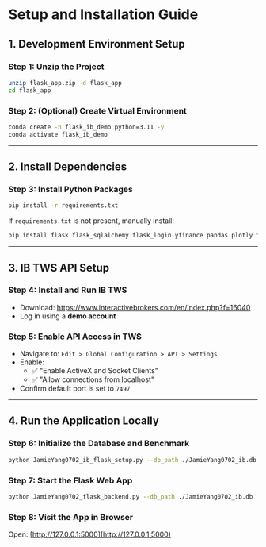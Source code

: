 # Setup and Installation Guide

## 1. Development Environment Setup

### Step 1: Unzip the Project
```bash
unzip flask_app.zip -d flask_app
cd flask_app
```

### Step 2: (Optional) Create Virtual Environment
```bash
conda create -n flask_ib_demo python=3.11 -y
conda activate flask_ib_demo
```

---

## 2. Install Dependencies

### Step 3: Install Python Packages
```bash
pip install -r requirements.txt
```
If `requirements.txt` is not present, manually install:
```bash
pip install flask flask_sqlalchemy flask_login yfinance pandas plotly ib_insync
```

---

## 3. IB TWS API Setup

### Step 4: Install and Run IB TWS
- Download: https://www.interactivebrokers.com/en/index.php?f=16040
- Log in using a **demo account**

### Step 5: Enable API Access in TWS
- Navigate to: `Edit > Global Configuration > API > Settings`
- Enable:
  - ✅ "Enable ActiveX and Socket Clients"
  - ✅ "Allow connections from localhost"
- Confirm default port is set to `7497`

---

## 4. Run the Application Locally

### Step 6: Initialize the Database and Benchmark
```bash
python JamieYang0702_ib_flask_setup.py --db_path ./JamieYang0702_ib.db --log_path ./JamieYang0702_ib.log --benchmark ^GSPC
```

### Step 7: Start the Flask Web App
```bash
python JamieYang0702_flask_backend.py --db_path ./JamieYang0702_ib.db
```

### Step 8: Visit the App in Browser
Open: [http://127.0.0.1:5000](http://127.0.0.1:5000)
